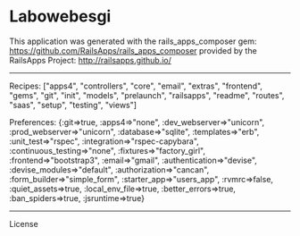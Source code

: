 Labowebesgi
========================

This application was generated with the rails_apps_composer gem:
https://github.com/RailsApps/rails_apps_composer
provided by the RailsApps Project:
http://railsapps.github.io/

________________________

Recipes:
["apps4", "controllers", "core", "email", "extras", "frontend", "gems", "git", "init", "models", "prelaunch", "railsapps", "readme", "routes", "saas", "setup", "testing", "views"]

Preferences:
{:git=>true, :apps4=>"none", :dev_webserver=>"unicorn", :prod_webserver=>"unicorn", :database=>"sqlite", :templates=>"erb", :unit_test=>"rspec", :integration=>"rspec-capybara", :continuous_testing=>"none", :fixtures=>"factory_girl", :frontend=>"bootstrap3", :email=>"gmail", :authentication=>"devise", :devise_modules=>"default", :authorization=>"cancan", :form_builder=>"simple_form", :starter_app=>"users_app", :rvmrc=>false, :quiet_assets=>true, :local_env_file=>true, :better_errors=>true, :ban_spiders=>true, :jsruntime=>true}

________________________

License
